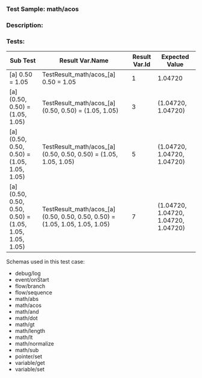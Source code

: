 ### **Test Sample:** math/acos
### **Description:** 

### Tests:
| Sub Test | Result Var.Name | Result Var.Id | Expected Value
| ----------- | ----------- | ----------- |----------- |
| [a] 0.50 = 1.05 | TestResult_math/acos_[a] 0.50 = 1.05 | 1 | 1.04720
| [a] (0.50, 0.50) = (1.05, 1.05) | TestResult_math/acos_[a] (0.50, 0.50) = (1.05, 1.05) | 3 | (1.04720, 1.04720)
| [a] (0.50, 0.50, 0.50) = (1.05, 1.05, 1.05) | TestResult_math/acos_[a] (0.50, 0.50, 0.50) = (1.05, 1.05, 1.05) | 5 | (1.04720, 1.04720, 1.04720)
| [a] (0.50, 0.50, 0.50, 0.50) = (1.05, 1.05, 1.05, 1.05) | TestResult_math/acos_[a] (0.50, 0.50, 0.50, 0.50) = (1.05, 1.05, 1.05, 1.05) | 7 | (1.04720, 1.04720, 1.04720, 1.04720)

Schemas used in this test case:
- debug/log
- event/onStart
- flow/branch
- flow/sequence
- math/abs
- math/acos
- math/and
- math/dot
- math/gt
- math/length
- math/lt
- math/normalize
- math/sub
- pointer/set
- variable/get
- variable/set
